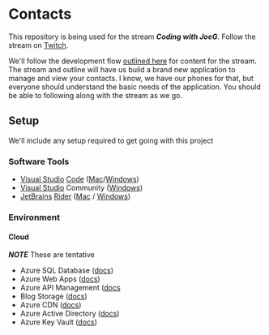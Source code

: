# Contacts

This repository is being used for the stream ***Coding with JoeG***. Follow the stream on [Twitch](https://twitch.tv/jguadagno).  

We'll follow the development flow [outlined here](outline.md) for content for the stream. The stream and outline will have us build a brand new application to manage and view your contacts.  I know, we have our phones for that, but everyone should understand the basic needs of the application. You should be able to following along with the stream as we go.

## Setup

We'll include any setup required to get going with this project

### Software Tools

* [Visual Studio](https://visualstudio.microsoft.com/) [Code](https://code.visualstudio.com/?wt.mc_id=DX_841432) ([Mac](https://code.visualstudio.com/docs/?dv=osx)/[Windows](https://code.visualstudio.com/?wt.mc_id=DX_841432#))
* [Visual Studio](https://visualstudio.microsoft.com/) Community ([Windows](https://visualstudio.microsoft.com/thank-you-downloading-visual-studio/?sku=Community&rel=16))
* [JetBrains](https://www.jetbrains.com/) [Rider](https://www.jetbrains.com/rider/) ([Mac](https://www.jetbrains.com/rider/download/download-thanks.html/) / [Windows](https://www.jetbrains.com/rider/download/download-thanks.html))

### Environment

#### Cloud

***NOTE*** These are tentative

* Azure SQL Database ([docs](https://azure.microsoft.com/en-us/services/sql-database/))
* Azure Web Apps ([docs](https://azure.microsoft.com/en-us/services/app-service/web/))
* Azure API Management ([docs](https://azure.microsoft.com/en-us/services/api-management/)
* Blog Storage ([docs](https://azure.microsoft.com/en-us/services/storage/blobs/))
* Azure CDN ([docs](https://azure.microsoft.com/en-us/services/cdn/))
* Azure Active Directory ([docs](https://azure.microsoft.com/en-us/services/active-directory/))
* Azure Key Vault ([docs](https://azure.microsoft.com/en-us/services/key-vault/))
